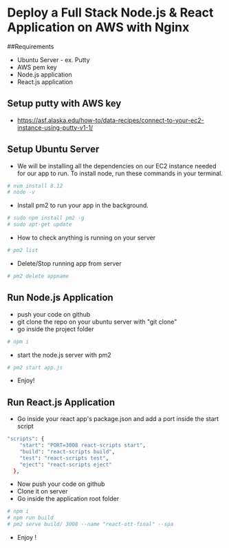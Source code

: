 # Deploy a Full Stack Node.js & React Application on AWS with Nginx 

##Requirements

- Ubuntu Server - ex. Putty
- AWS pem key
- Node.js application
- React.js application

## Setup putty with AWS key
- https://asf.alaska.edu/how-to/data-recipes/connect-to-your-ec2-instance-using-putty-v1-1/

## Setup Ubuntu Server

- We will be installing all the dependencies on our EC2 instance needed for our app to run. To install node, run these commands in your terminal.

 ```sh
# nvm install 8.12
# node -v
``` 

- Install pm2 to run your app in the background.
```sh
# sudo npm install pm2 -g
# sudo apt-get update
``` 
- How to check anything is running on your server
```sh
# pm2 list
``` 
- Delete/Stop running app from server
```sh
# pm2 delete appname
``` 

## Run Node.js Application

- push your code on github
- git clone the repo on your ubuntu server with "git clone"
- go inside the project folder
```sh
# npm i
```
- start the node.js server with pm2 
```sh
# pm2 start app.js
```
- Enjoy!


## Run React.js Application

- Go inside your react app's package.json and add a port inside the start script
```sh
"scripts": {
    "start": "PORT=3008 react-scripts start",
    "build": "react-scripts build",
    "test": "react-scripts test",
    "eject": "react-scripts eject"
  },
```
- Now push your code on github
- Clone it on server
- Go inside the application root folder
 ```sh
# npm i
# npm run build
# pm2 serve build/ 3008 --name "react-ott-final" --spa
```
- Enjoy !
